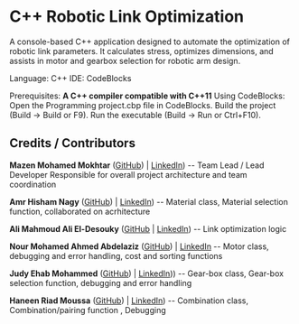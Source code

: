 # C++ Robotic Link Optimization
A console-based C++ application designed to automate the optimization of robotic link parameters. It calculates stress, optimizes dimensions, and assists in motor and gearbox selection for robotic arm design.

Language: C++
IDE: CodeBlocks

Prerequisites: **A C++ compiler compatible with C++11**
Using CodeBlocks:
Open the Programming project.cbp file in CodeBlocks.
Build the project (Build -> Build or F9).
Run the executable (Build -> Run or Ctrl+F10).

## Credits / Contributors

**Mazen Mohamed Mokhtar** ([GitHub](https://github.com/MazenMokhtar52)) | [LinkedIn](https://www.linkedin.com/in/mazen-mokhtar-845476322/)) 
-- Team Lead / Lead Developer Responsible for overall project architecture and team coordination

**Amr Hisham Nagy** ([GitHub](https://github.com/Amr-gamer343)) | [LinkedIn](https://linkedin.com/in/amr-hisham-0a5641316/)) 
-- Material class, Material selection function, collaborated on acrhitecture

**Ali Mahmoud Ali El-Desouky** ([GitHub](https://github.com/Ali-Ex15) | [LinkedIn](https://linkedin.com/in/ali-habib09/))
-- Link optimization logic

**Nour Mohamed Ahmed Abdelaziz** ([GitHub](https://github.com/NourAbdelaziz88)) | [LinkedIn]((www.linkedin.com/in/nour-abdelaziz-73543432b)) 
-- Motor class, debugging and error handling, cost and sorting functions

**Judy Ehab Mohammed** ([GitHub](https://github.com/judy-ehab)) | [LinkedIn](https://www.linkedin.com/in/judy-ehab-b75abb350))) 
-- Gear-box class, Gear-box selection function, debugging and error handling

**Haneen Riad Moussa** ([GitHub](https://github.com/hr-hacker1989)) | [LinkedIn](https://linkedin.com/in/haneen-riad-7ab19932a/)) 
-- Combination class, Combination/pairing function , Debugging
